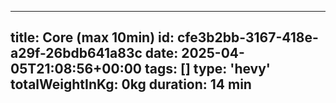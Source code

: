 
  ---
  title: Core (max 10min)
  id: cfe3b2bb-3167-418e-a29f-26bdb641a83c
  date: 2025-04-05T21:08:56+00:00
  tags: []
  type: 'hevy'
  totalWeightInKg: 0kg
  duration: 14 min
  ---